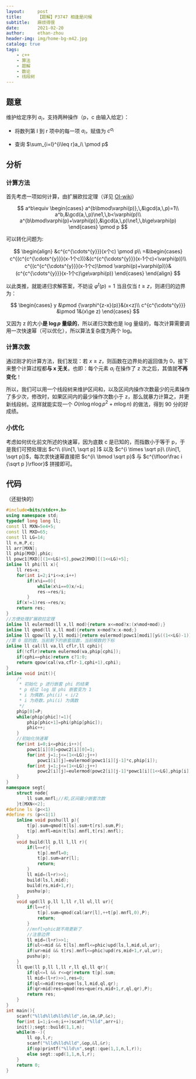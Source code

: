 ```yaml
---
layout:     post
title:      【题解】P3747 相逢是问候
subtitle:   麻烦得很
date:       2021-02-20
author:     ethan-zhou
header-img: img/home-bg-m42.jpg
catalog: true
tags:
    - c++
    - 算法
    - 题解
    - 数论
    - 线段树
---
```

## 题意

维护给定序列 $a_i$，支持两种操作（p，c 由输入给定）：

- 将数列第 l 到 r 项中的每一项 $a_i$，赋值为 $c^{a_i}$

- 查询 $\sum_{i=l}^{i\leq r}a_i\ \pmod p$

<!--more-->

## 分析

### 计算方法

首先考虑一项如何计算，由扩展欧拉定理（详见 [OI-wiki](https://oi-wiki.org/math/fermat/#_5)）

$$
a^b\equiv \begin{cases} a^{b\bmod\varphi(p)},\,&\gcd(a,\,p)=1\\ a^b,&\gcd(a,\,p)\ne1,\,b<\varphi(p)\\ a^{b\bmod\varphi(p)+\varphi(p)},&\gcd(a,\,p)\ne1,\,b\ge\varphi(p) \end{cases} \pmod p
$$

可以转化问题为:

$$
\begin{align}
&c^{c^{\cdots^{y}}}(x个c) \pmod p\\
=&\begin{cases} 
c^{(c^{c^{\cdots^{y}}}(x-1个c))}&(c^{c^{\cdots^{y}}}(x-1个c)<\varphi(p))\\
c^{(c^{c^{\cdots^{y}}}(x-1个c)\bmod \varphi(p)+\varphi(p))}&(c^{c^{\cdots^{y}}}(x-1个c)\ge\varphi(p))
\end{cases}
\end{align}
$$

以此类推，就能递归求解答案，不妨设 $\varphi ^t (p)=1$ 当且仅当 $t\ge z$，则递归的边界为：

$$
\begin{cases}
y &\pmod {\varphi^{z-x}(p)}&(x<z)\\ 
c^{c^{\cdots^{y}}} &\pmod 1&(x\ge z)
\end{cases}
$$

又因为 z 的大小**是  $\log p$ 量级的**，所以递归次数也是 log 量级的，每次计算需要调用一次快速幂（可以优化），所以算法复杂度为两个 log。

### 计算次数

通过刚才的计算方法，我们发现：若 $x\ge z$，则函数在边界处的返回值为 0，接下来整个计算过程都**与 x 无关**。也即：每个元素 $a_i$ 在操作了 z 次之后，其值就**不再变化**！

所以，我们可以用一个线段树来维护区间和，以及区间内操作次数最少的元素操作了多少次，修改时，如果区间内的最少操作次数小于 z，那么就暴力计算之，并更新线段树。这样就能实现一个 $O(n\log n \log p^2+m\log n)$ 的做法，得到 90 分的好成绩。

### 小优化

考虑如何优化前文所述的快速幂，因为底数 c 是已知的，而指数小于等于 p，于是我们可预处理出 $c^i\ (i\in[1, \sqrt p] )$ 以及 $c^{i \times  \sqrt p}\ (i\in[1, \sqrt p])$，每次求快速幂直接把 $c^{i\ \bmod \sqrt p}$ 与 $c^{\lfloor\frac i {\sqrt p }\rfloor}$ 拼接即可。



## 代码
（还挺快的）

```cpp
#include<bits/stdc++.h>
using namespace std;
typedef long long ll;
const ll MXN=5e4+5;
const ll MXD=65;
const ll LG=14;
ll n,m,P,c;
ll arr[MXN];
ll phip[MXD],phic;
ll powc1[MXD][(1<<LG)+5],powc2[MXD][(1<<LG)+5];
inline ll phi(ll x){
	ll res=x;
	for(int i=2;i*i<=x;i++)
		if(x%i==0){
			while(x%i==0)x/=i;
			res-=res/i;
		}
	if(x!=1)res-=res/x;
	return res;
}
//方便处理扩展欧拉定理
inline ll eulermod(ll x,ll mod){return x<=mod?x:(x%mod+mod);}
inline ll qmod(ll x,ll mod){return x<mod?x:x-mod;}
inline ll qpow(ll y,ll modi){return eulermod(powc1[modi][y&((1<<LG)-1)]*powc2[modi][y>>LG],phip[modi]);}
//第 0 层的数，当前剩下的嵌套层数，当前模数的下标
inline ll cal(ll va,ll cflr,ll cphi){
	if(!cflr)return eulermod(va,phip[cphi]);
	if(cphi==phic)return c?1:0;
	return qpow(cal(va,cflr-1,cphi+1),cphi);
}
inline void init(){
	/*
	 * 初始化 p 进行嵌套 phi 的结果
	 * p 经过 log 层 phi 嵌套变为 1
	 * i 为偶数，phi(i) < i/2
	 * i 为奇数，phi(i) 为偶数
	 */
	phip[0]=P;
	while(phip[phic]!=1){
		phip[phic+1]=phi(phip[phic]);
		phic++;
	}
	//初始化快速幂
	for(int i=0;i<=phic;i++){
		powc1[i][0]=powc2[i][0]=1;
		for(int j=1;j<=(1<<LG);j++)
			powc1[i][j]=eulermod(powc1[i][j-1]*c,phip[i]);
		for(int j=1;j<=(1<<LG);j++)
			powc2[i][j]=eulermod(powc2[i][j-1]*powc1[i][1<<LG],phip[i]); 
	}
}
namespace segt{
	struct node{
		ll sum,mnfl;//和,区间最少嵌套次数
	}t[MXN<<2];
#define ls (p<<1)
#define rs (p<<1|1)
	inline void pushu(ll p){
		t[p].sum=qmod(t[ls].sum+t[rs].sum,P);
		t[p].mnfl=min(t[ls].mnfl,t[rs].mnfl);
	}
	void build(ll p,ll l,ll r){
		if(l==r){
			t[p].mnfl=0;
			t[p].sum=arr[l];
			return;
		}
		ll mid=(l+r)>>1;
		build(ls,l,mid);
		build(rs,mid+1,r);
		pushu(p);
	}
	void upd(ll p,ll l,ll r,ll ul,ll ur){
		if(l==r){
			t[p].sum=qmod(cal(arr[l],++t[p].mnfl,0),P);
			return;
		}
		//mnfl>phic就不用更新了
		//注意边界
		ll mid=(l+r)>>1;
		if(ul<=mid && t[ls].mnfl<=phic)upd(ls,l,mid,ul,ur);
		if(ur>mid && t[rs].mnfl<=phic)upd(rs,mid+1,r,ul,ur);
		pushu(p);
	}
	ll que(ll p,ll l,ll r,ll ql,ll qr){
		if(ql<=l && r<=qr)return t[p].sum;
		ll mid=(l+r)>>1,res=0;
		if(ql<=mid)res=que(ls,l,mid,ql,qr);
		if(qr>mid)res=qmod(res+que(rs,mid+1,r,ql,qr),P);
		return res;
	}
}
int main(){
	scanf("%lld%lld%lld%lld",&n,&m,&P,&c);
	for(int i=1;i<=n;i++)scanf("%lld",arr+i);
	init();segt::build(1,1,n);
	while(m--){
		ll op,l,r;
		scanf("%lld%lld%lld",&op,&l,&r);
		if(op)printf("%lld\n",segt::que(1,1,n,l,r));
		else segt::upd(1,1,n,l,r);
	}
	return 0;
}
```
